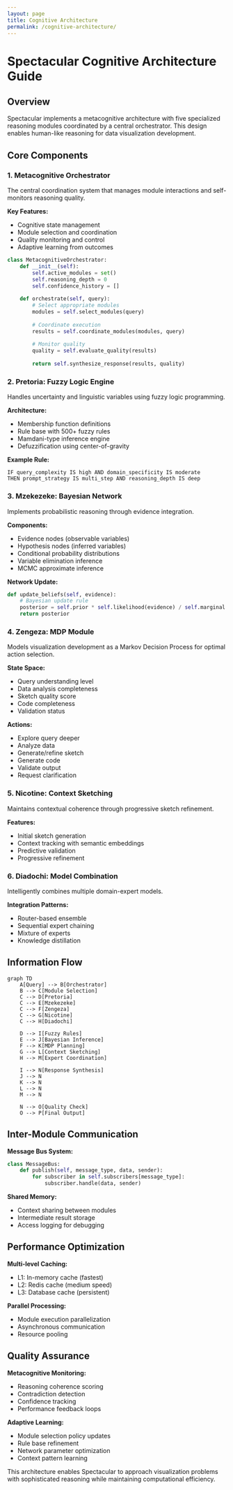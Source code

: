 ```yaml
---
layout: page
title: Cognitive Architecture
permalink: /cognitive-architecture/
---
```


# Spectacular Cognitive Architecture Guide

## Overview

Spectacular implements a metacognitive architecture with five specialized reasoning modules coordinated by a central orchestrator. This design enables human-like reasoning for data visualization development.

## Core Components

### 1. Metacognitive Orchestrator

The central coordination system that manages module interactions and self-monitors reasoning quality.

**Key Features:**
- Cognitive state management
- Module selection and coordination  
- Quality monitoring and control
- Adaptive learning from outcomes

```python
class MetacognitiveOrchestrator:
    def __init__(self):
        self.active_modules = set()
        self.reasoning_depth = 0
        self.confidence_history = []
        
    def orchestrate(self, query):
        # Select appropriate modules
        modules = self.select_modules(query)
        
        # Coordinate execution
        results = self.coordinate_modules(modules, query)
        
        # Monitor quality
        quality = self.evaluate_quality(results)
        
        return self.synthesize_response(results, quality)
```

### 2. Pretoria: Fuzzy Logic Engine

Handles uncertainty and linguistic variables using fuzzy logic programming.

**Architecture:**
- Membership function definitions
- Rule base with 500+ fuzzy rules
- Mamdani-type inference engine
- Defuzzification using center-of-gravity

**Example Rule:**
```
IF query_complexity IS high AND domain_specificity IS moderate
THEN prompt_strategy IS multi_step AND reasoning_depth IS deep
```

### 3. Mzekezeke: Bayesian Network

Implements probabilistic reasoning through evidence integration.

**Components:**
- Evidence nodes (observable variables)
- Hypothesis nodes (inferred variables)  
- Conditional probability distributions
- Variable elimination inference
- MCMC approximate inference

**Network Update:**
```python
def update_beliefs(self, evidence):
    # Bayesian update rule
    posterior = self.prior * self.likelihood(evidence) / self.marginal
    return posterior
```

### 4. Zengeza: MDP Module

Models visualization development as a Markov Decision Process for optimal action selection.

**State Space:**
- Query understanding level
- Data analysis completeness
- Sketch quality score
- Code completeness
- Validation status

**Actions:**
- Explore query deeper
- Analyze data
- Generate/refine sketch
- Generate code
- Validate output
- Request clarification

### 5. Nicotine: Context Sketching

Maintains contextual coherence through progressive sketch refinement.

**Features:**
- Initial sketch generation
- Context tracking with semantic embeddings
- Predictive validation
- Progressive refinement

### 6. Diadochi: Model Combination

Intelligently combines multiple domain-expert models.

**Integration Patterns:**
- Router-based ensemble
- Sequential expert chaining  
- Mixture of experts
- Knowledge distillation

## Information Flow

```mermaid
graph TD
    A[Query] --> B[Orchestrator]
    B --> C[Module Selection]
    C --> D[Pretoria]
    C --> E[Mzekezeke]
    C --> F[Zengeza]
    C --> G[Nicotine]
    C --> H[Diadochi]
    
    D --> I[Fuzzy Rules]
    E --> J[Bayesian Inference]
    F --> K[MDP Planning]
    G --> L[Context Sketching]
    H --> M[Expert Coordination]
    
    I --> N[Response Synthesis]
    J --> N
    K --> N
    L --> N
    M --> N
    
    N --> O[Quality Check]
    O --> P[Final Output]
```

## Inter-Module Communication

**Message Bus System:**
```python
class MessageBus:
    def publish(self, message_type, data, sender):
        for subscriber in self.subscribers[message_type]:
            subscriber.handle(data, sender)
```

**Shared Memory:**
- Context sharing between modules
- Intermediate result storage
- Access logging for debugging

## Performance Optimization

**Multi-level Caching:**
- L1: In-memory cache (fastest)
- L2: Redis cache (medium speed)
- L3: Database cache (persistent)

**Parallel Processing:**
- Module execution parallelization
- Asynchronous communication
- Resource pooling

## Quality Assurance

**Metacognitive Monitoring:**
- Reasoning coherence scoring
- Contradiction detection
- Confidence tracking
- Performance feedback loops

**Adaptive Learning:**
- Module selection policy updates
- Rule base refinement
- Network parameter optimization
- Context pattern learning

This architecture enables Spectacular to approach visualization problems with sophisticated reasoning while maintaining computational efficiency. 